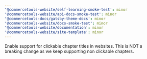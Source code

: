 ```yaml
---
'@commercetools-website/self-learning-smoke-test': minor
'@commercetools-website/api-docs-smoke-test': minor
'@commercetools-docs/gatsby-theme-docs': minor
'@commercetools-website/docs-smoke-test': minor
'@commercetools-website/documentation': minor
'@commercetools-website/site-template': minor
---
```


Enable support for clickable chapter titles in websites. This is NOT a breaking change as we keep supporting non clickable chapters.
